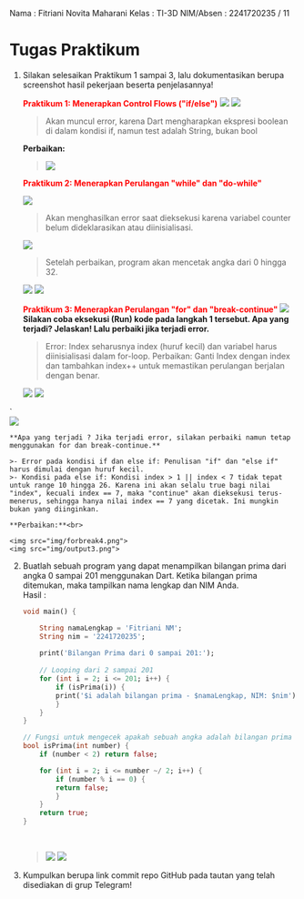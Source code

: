 Nama    : Fitriani Novita Maharani
Kelas   : TI-3D
NIM/Absen : 2241720235 / 11
# Tugas Praktikum
1. Silakan selesaikan Praktikum 1 sampai 3, lalu dokumentasikan berupa screenshot hasil pekerjaan beserta penjelasannya!
  
    <strong><span style="color:red">Praktikum 1: Menerapkan Control Flows ("if/else")</span></strong>
    <img src="img/ifelse1.png">
    <img src="img/ifelse2.png">
    >Akan muncul error, karena Dart mengharapkan ekspresi boolean di dalam kondisi if, namun test adalah String, bukan bool

    **Perbaikan:**<br>

    ><img src="img/ifelse3.png">

    <strong><span style="color:red">Praktikum 2: Menerapkan Perulangan "while" dan "do-while"</span></strong>

    <img src="img/dowhile1.png">

    >Akan menghasilkan error saat dieksekusi karena variabel counter belum dideklarasikan atau diinisialisasi.

    <img src="img/dowhile2.png">

    >Setelah perbaikan, program akan mencetak angka dari 0 hingga 32.
    <img src="img/output1.png">
    <img src="img/output2.png">

    <strong><span style="color:red">Praktikum 3: Menerapkan Perulangan "for" dan "break-continue"</span></strong>
    <img src="img/forbreak1.png">
    <br>
   **Silakan coba eksekusi (Run) kode pada langkah 1 tersebut. Apa yang terjadi? Jelaskan! Lalu perbaiki jika terjadi error.**
    >Error: Index seharusnya index (huruf kecil) dan variabel harus diinisialisasi dalam for-loop.
    Perbaikan: Ganti Index dengan index dan tambahkan index++ untuk memastikan perulangan berjalan dengan benar.<br>

    <img src="img/forbreak2.png">
    <img src="img/output3.png">

`   <br>
    <img src="img/forbreak3.png">

    **Apa yang terjadi ? Jika terjadi error, silakan perbaiki namun tetap menggunakan for dan break-continue.**

    >- Error pada kondisi if dan else if: Penulisan "if" dan "else if" harus dimulai dengan huruf kecil.
    >- Kondisi pada else if: Kondisi index > 1 || index < 7 tidak tepat untuk range 10 hingga 26. Karena ini akan selalu true bagi nilai "index", kecuali index == 7, maka "continue" akan dieksekusi terus-menerus, sehingga hanya nilai index == 7 yang dicetak. Ini mungkin bukan yang diinginkan.

    **Perbaikan:**<br>

    <img src="img/forbreak4.png">
    <img src="img/output3.png">

2. Buatlah sebuah program yang dapat menampilkan bilangan prima dari angka 0 sampai 201 menggunakan Dart. Ketika bilangan prima ditemukan, maka tampilkan nama lengkap dan NIM Anda.<br>
   Hasil :<br>
    ```dart
    void main() {

        String namaLengkap = 'Fitriani NM'; 
        String nim = '2241720235'; 
        
        print('Bilangan Prima dari 0 sampai 201:');
        
        // Looping dari 2 sampai 201
        for (int i = 2; i <= 201; i++) {
            if (isPrima(i)) {
            print('$i adalah bilangan prima - $namaLengkap, NIM: $nim');
            }
        }
    }

    // Fungsi untuk mengecek apakah sebuah angka adalah bilangan prima
    bool isPrima(int number) {
        if (number < 2) return false;

        for (int i = 2; i <= number ~/ 2; i++) {
            if (number % i == 0) {
            return false;
            }
        }
        return true;
    }
    ```
    <br>

    ><img src="img/output5.png">
    ><img src="img/output6.png">

   
3. Kumpulkan berupa link commit repo GitHub pada tautan yang telah disediakan di grup Telegram!